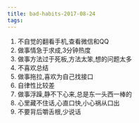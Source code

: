 ```yaml
---
title: bad-habits-2017-08-24
tags:
---
```

1. 不自觉的翻看手机,查看微信和QQ
2. 做事情急于求成,3分钟热度
3. 做事方法过于死板,方法太笨,想的问题太多
4. 不喜欢总结
5. 做事拖拉,喜欢为自己找接口
6. 自律性比较差
7. 做事浮躁,静不下心来,总是东一头西一棒的
8. 心里藏不住话,心直口快,小心祸从口出
9. 不要背后嚼舌根,少说话